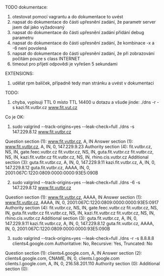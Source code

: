 TODO dokumentace:

1) otestovat pomocí vagrantu a do dokumentace to uvést
2) napsat do dokumentace do části upřesnění zadání, že parametr server jsem dal jako vyžadovaný
3) napsat do dokumentace do části upřesnění zadání přidání debug parametru
4) napsat do dokumentace do části upřesnění zadání, že kombinace -x a -6 není povolená
5) napsat do dokumentace do části upřesnění zadání, že při zobrazování počítám pouze s class INTERNET
6) timeout pro přijetí odpovědi je vyřešen 5 sekundami

EXTENSIONS:

1) udělat rpm balíček, případně tedy man stránku a uvést v dokumentaci

TODO:

1) chyba, vypisuji TTL 0 místo TTL 14400 u dotazu a všude jinde: ./dns -r -s kazi.fit.vutbr.cz www.fit.vut.cz

Co je OK:

1) sudo valgrind --track-origins=yes --leak-check=full ./dns -s 147.229.8.12 www.fit.vutbr.cz

Question section (1):
  www.fit.vutbr.cz, A, IN
Answer section (1):
  www.fit.vutbr.cz, A, IN, 0, 147.229.9.23
Authority section (4):
  fit.vutbr.cz, NS, IN, gate.feec.vutbr.cz
  fit.vutbr.cz, NS, IN, guta.fit.vutbr.cz
  fit.vutbr.cz, NS, IN, kazi.fit.vutbr.cz
  fit.vutbr.cz, NS, IN, rhino.cis.vutbr.cz
Additional section (3):
  guta.fit.vutbr.cz, A, IN, 0, 147.229.9.11
  kazi.fit.vutbr.cz, A, IN, 0, 147.229.8.12
  guta.fit.vutbr.cz, AAAA, IN, 0, 2001:067C:1220:0809:0000:0000:93E5:090B

2) sudo valgrind --track-origins=yes --leak-check=full ./dns -6 -s 147.229.8.12 www.fit.vutbr.cz

Question section (1):
  www.fit.vutbr.cz, AAAA, IN
Answer section (1):
  www.fit.vutbr.cz, AAAA, IN, 0, 2001:067C:1220:0809:0000:0000:93E5:0917
Authority section (4):
  fit.vutbr.cz, NS, IN, gate.feec.vutbr.cz
  fit.vutbr.cz, NS, IN, guta.fit.vutbr.cz
  fit.vutbr.cz, NS, IN, kazi.fit.vutbr.cz
  fit.vutbr.cz, NS, IN, rhino.cis.vutbr.cz
Additional section (3):
  guta.fit.vutbr.cz, A, IN, 0, 147.229.9.11
  kazi.fit.vutbr.cz, A, IN, 0, 147.229.8.12
  guta.fit.vutbr.cz, AAAA, IN, 0, 2001:067C:1220:0809:0000:0000:93E5:090B


3) sudo valgrind --track-origins=yes --leak-check=full ./dns -r -s 8.8.8.8 clients4.google.com
Authoritative: No, Recursive: Yes, Truncated: No

Question section (1):
  clients4.google.com, A, IN
Answer section (2):
  clients4.google.com, CNAME, IN, 0, clients.l.google.com
  clients.l.google.com, A, IN, 0, 216.58.201.110
Authority section (0):
Additional section (0):
